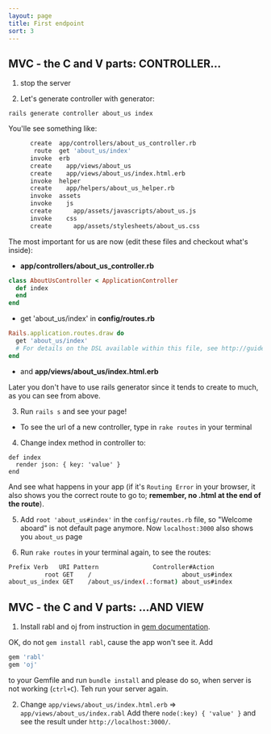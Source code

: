 ```yaml
---
layout: page
title: First endpoint
sort: 3
---
```


## MVC - the C and V parts: CONTROLLER...

1) stop the server

2) Let's generate controller with generator:

`rails generate controller about_us index`

You'lle see something like:
```bash
      create  app/controllers/about_us_controller.rb
       route  get 'about_us/index'
      invoke  erb
      create    app/views/about_us
      create    app/views/about_us/index.html.erb
      invoke  helper
      create    app/helpers/about_us_helper.rb
      invoke  assets
      invoke    js
      create      app/assets/javascripts/about_us.js
      invoke    css
      create      app/assets/stylesheets/about_us.css
```

The most important for us are now (edit these files and checkout what's inside):
* **app/controllers/about_us_controller.rb**

```ruby
class AboutUsController < ApplicationController
  def index
  end
end
```

* get 'about_us/index' in **config/routes.rb**

```ruby
Rails.application.routes.draw do
  get 'about_us/index'
  # For details on the DSL available within this file, see http://guides.rubyonrails.org/routing.html
end

```

* and **app/views/about_us/index.html.erb**

Later you don't have to use rails generator since it tends to create to much, as you can see from above.

3) Run `rails s` and see your page!

* To see the url of a new controller, type in `rake routes` in your terminal

4) Change index method in controller to:

```
def index
  render json: { key: 'value' }
end
```

And see what happens in your app (if it's `Routing Error` in your browser, it also shows you the correct route to go to; **remember, no .html at the end of the route**).

5) Add `root 'about_us#index'` in the `config/routes.rb` file, so "Welcome aboard" is not default page anymore.
Now `localhost:3000` also shows you `about_us` page

6) Run `rake routes` in your terminal again, to see the routes:

```bash
Prefix Verb   URI Pattern               Controller#Action
          root GET    /                         about_us#index
about_us_index GET    /about_us/index(.:format) about_us#index
```

## MVC - the C and V parts: ...AND VIEW

1) Install rabl and oj from instruction in [gem documentation](https://github.com/nesquena/rabl#installation).

OK, do not `gem install rabl`, cause the app won't see it. Add

```ruby
gem 'rabl'
gem 'oj'
```
to your Gemfile and run `bundle install` and please do so, when server is not working (`ctrl+C`). Teh run your server again.

2) Change `app/views/about_us/index.html.erb` => `app/views/about_us/index.rabl`
Add there `node(:key) { 'value' }` and see the result under `http://localhost:3000/`.


